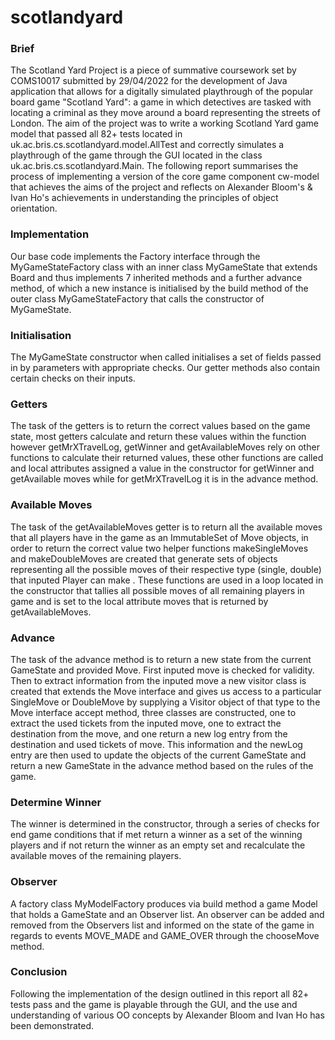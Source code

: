 # scotlandyard

### Brief
The Scotland Yard Project is a piece of summative coursework set by COMS10017 submitted by 29/04/2022 for the development of Java application that allows for a digitally simulated playthrough of the popular board game "Scotland Yard": a game in which detectives are tasked with locating a criminal as they move around a board representing the streets of London. The aim of the project was to write a working Scotland Yard game model that passed all 82+ tests located in uk.ac.bris.cs.scotlandyard.model.AllTest and correctly simulates a playthrough of the game through the GUI located in the class uk.ac.bris.cs.scotlandyard.Main. The following report summarises the process of implementing a version of the core game component cw-model that achieves the aims of the project and reflects on Alexander Bloom's & Ivan Ho's achievements in understanding the principles of object orientation.


### Implementation
Our base code implements the Factory<GameState> interface through the MyGameStateFactory class with an inner class MyGameState that extends Board and thus implements 7 inherited methods and a further advance method, of which a new instance is initialised by the build method of the outer class MyGameStateFactory that calls the constructor of MyGameState. 


### Initialisation
The MyGameState constructor when called initialises a set of fields passed in by parameters with appropriate checks. Our getter methods also contain certain checks on their inputs.


### Getters
The task of the getters is to return the correct values based on the game state, most getters calculate and return these values within the function however getMrXTravelLog, getWinner and getAvailableMoves rely on other  functions to calculate their returned values, these other functions are called and local attributes assigned a value in the constructor for  getWinner and getAvailable moves while for getMrXTravelLog it is  in the advance method.


### Available Moves 
The task of the getAvailableMoves getter is to return all the available moves that all players have in the game as an ImmutableSet of Move objects, in order to return the correct value two helper functions makeSingleMoves and makeDoubleMoves are created that generate sets of objects representing all the possible moves of their respective type (single, double) that inputed Player can make . These functions are used in a loop located in the constructor that tallies all possible moves of all remaining players in game and is set to the local attribute moves that is returned by getAvailableMoves.


### Advance 
The task of the advance method is to return a new state from the current GameState and provided Move. First inputed move is checked for validity. Then to extract information from the inputed move a new visitor class is created that extends the Move interface and gives us access to a particular SingleMove or DoubleMove by supplying a Visitor object of that type to the Move interface accept method, three classes are constructed, one to extract the used tickets from the inputed move, one to extract the destination from the move, and one return a new log entry from the destination and used tickets of move. This information and the newLog entry are then used to update the objects of the current GameState and return a new GameState in the advance method based on the rules of the game. 


### Determine Winner
The winner is determined in the constructor, through a series of checks for end game conditions that if met return a winner as a set of the winning players and if not return the winner as an empty set and recalculate the available moves of the remaining players. 


### Observer
A factory class MyModelFactory produces via build method a game Model that holds a GameState and an Observer list. An observer can be added and removed from the Observers list  and informed on the state of the game in regards to events MOVE_MADE and GAME_OVER through the chooseMove method.


### Conclusion
  
Following the implementation of the design outlined in this report all 82+ tests pass and the game is playable through the GUI, and the use and understanding of various OO concepts by Alexander Bloom and Ivan Ho has been demonstrated.
